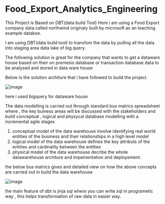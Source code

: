 # Food_Export_Analytics_Engineering

This Project is Based on DBT(data build Tool) Here i am using a Food Export company data called northwind originaly built by microsoft as an teaching example databse. 

I am using DBT(data build tool) to transfom the data by pulling all the data into staging area data lake of big query.

The following solution is great for the company that wants to get a dataware house based on their on premesis database or transaction database data to be analysed and stored in data ware house 

Below is the solution architure that i have followed to build the project.

![image](https://user-images.githubusercontent.com/10596580/181746588-205136d1-d965-4fc2-bed3-637341d7612a.png)

 here i used bigquery for dataware house 

The data modelling is carried out through standard bus matrics spreadsheet where , the key buiness areas will be discussed with the stakeholders and build conceptual , logical and physycal database modelling with a incremental agile stages 

1. conceptual model of the data warehouse  involve identifying real world entities of the business and their relationships in a high level model
2. logical model of the data warehouse defines the key attributs of the entities and cardinatily between the entities 
3. physical model of the data warehouse decribe the whole datawarehouse architure and impementation and deployement.

the below bus matrics gives and detailed view on how the above concepts are carried out in build the data warehouse 

![image](https://user-images.githubusercontent.com/10596580/181745090-72481523-7abc-4a6a-85a4-4a900ca6bc13.png)

the main feature of dbt is jinja sql where you can write sql in programetic way , this helps transformation of raw data in easier way.

